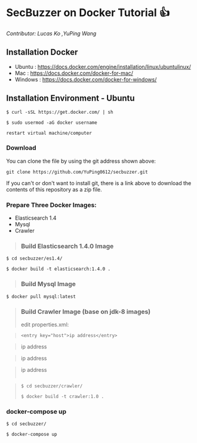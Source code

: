 # SecBuzzer on Docker Tutorial :+1:

*Contributor: Lucas Ko ,YuPing Wang*


## Installation Docker

- Ubuntu : https://docs.docker.com/engine/installation/linux/ubuntulinux/
- Mac : https://docs.docker.com/docker-for-mac/
- Windows : https://docs.docker.com/docker-for-windows/

## Installation Environment - Ubuntu

```
$ curl -sSL https://get.docker.com/ | sh
```

```
$ sudo usermod -aG docker username
```


	restart virtual machine/computer

### Download
You can clone the file by using the git address shown above:

    git clone https://github.com/YuPing0612/secbuzzer.git

If you can't or don't want to install git, there is a link above to download
the contents of this repository as a zip file.

### Prepare Three Docker Images:

 * Elasticsearch 1.4
 * Mysql
 * Crawler



>### Build Elasticsearch 1.4.0 Image
```
$ cd secbuzzer/es1.4/
```
```
$ docker build -t elasticsearch:1.4.0 .
```
>### Build Mysql Image
```
$ docker pull mysql:latest
```
>### Build Crawler Image (base on jdk-8 images)
>edit properties.xml:

>```
><entry key="host">ip address</entry>

><entry key="logCarving_host">ip address</entry>

><entry key="mysql_host">ip address</entry>

><entry key="es_host">ip address</entry>
>```

>```
>$ cd secbuzzer/crawler/
>```
>```
>$ docker build -t crawler:1.0 .
>```

### docker-compose up

```
$ cd secbuzzer/
```
```
$ docker-compose up
```